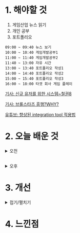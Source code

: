 # 1. 해야할 것

1. 게임산업 뉴스 읽기 
2. 개인 공부  
3. 포트폴리오

```
09:00 ~ 09:40 뉴스 보기
10:00 ~ 10:40 게임개발공부1
11:00 ~ 11:40 게임개발공부2
11:40 ~ 13:00 자유 시간
13:00 ~ 13:40 포트폴리오 작성1
14:00 ~ 14:40 포트폴리오 작성2
15:00 ~ 15:40 포트폴리오 작성3
16:00 ~ 18:00 타겟 회사 게임 플레이
```
[기사: 신규 유저를 위한 시스템~철권8](https://www.gameinsight.co.kr/news/articleView.html?idxno=31782)

[기사: 브롤스타즈 흥행?WHY?](https://www.gameple.co.kr/news/articleView.html?idxno=208659)

[유튜브: 향상된 integration tool 적용법](https://www.youtube.com/watch?v=d7QJLRAIuTU)
# 2. 오늘 배운 것

<details>
<summary>오전</summary>

## 플러그인 적용
1. 플러그인 활성화

![image](https://github.com/JM94Ent/TIL-WIL/assets/143363550/66a75a45-856b-4087-99cd-4bce49922a76)

![image](https://github.com/JM94Ent/TIL-WIL/assets/143363550/46722e37-81d1-4cc6-8607-183db7c39ba5)

![image](https://github.com/JM94Ent/TIL-WIL/assets/143363550/50b3bec2-50a9-400d-ae00-5938aacd6cfe)

![image](https://github.com/JM94Ent/TIL-WIL/assets/143363550/a7b1dbed-1abd-4b5e-bcdb-9e02d2f650a7)
```
텍스트 편집기-모든언어-codelens
```


****


## 게임개발공부
1. ㅇㅇ

![image](https://github.com/JM94Ent/TIL-WIL/assets/143363550/39c1812e-6393-4e3d-9a8a-1259011c1871)

![image](https://github.com/JM94Ent/TIL-WIL/assets/143363550/1651fe33-0820-4564-b60f-5ee625f37cf5)


</details>

##

<details>
<summary>오후</summary>


</details>




# 3. 개선


<details>
<summary>접기/펼치기</summary>


</details>



# 4. 느낀점


